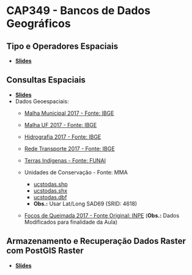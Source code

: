 # CAP349 - Bancos de Dados Geográficos

## Tipo e Operadores Espaciais

- **[Slides](https://github.com/gqueiroz/cap349/blob/master/2018/tipos-e-operadores-espaciais.pdf)**

## Consultas Espaciais

- **[Slides](https://github.com/gqueiroz/cap349/blob/master/2018/consultas-espaciais.pdf)**
- Dados Geoespaciais:
  - [Malha Municipal 2017 - Fonte: IBGE](http://servicodados.ibge.gov.br/Download/Download.ashx?u=geoftp.ibge.gov.br/organizacao_do_territorio/malhas_territoriais/malhas_municipais/municipio_2017/Brasil/BR/br_municipios.zip)<br>

  - [Malha UF 2017 - Fonte: IBGE](http://servicodados.ibge.gov.br/Download/Download.ashx?u=geoftp.ibge.gov.br/organizacao_do_territorio/malhas_territoriais/malhas_municipais/municipio_2017/Brasil/BR/br_unidades_da_federacao.zip)<br>

  - [Hidrografia 2017 - Fonte: IBGE](http://servicodados.ibge.gov.br/Download/Download.ashx?u=geoftp.ibge.gov.br/cartas_e_mapas/bases_cartograficas_continuas/bc250/versao2017/shapefile/Hidrografia_v2017.zip)<br>

  - [Rede Transporte 2017 - Fonte: IBGE](http://servicodados.ibge.gov.br/Download/Download.ashx?u=geoftp.ibge.gov.br/cartas_e_mapas/bases_cartograficas_continuas/bc250/versao2017/shapefile/Transporte_v2017.zip)<br>
  
  - [Terras Indígenas - Fonte: FUNAI](http://mapas2.funai.gov.br/portal_mapas/shapes/ti_sirgas.zip)<br>
  
  - Unidades de Conservação - Fonte: MMA
    - [ucstodas.shp](http://mapas.mma.gov.br/ms_tmp/ucstodas.shp)
    - [ucstodas.shx](http://mapas.mma.gov.br/ms_tmp/ucstodas.shx)
    - [ucstodas.dbf](http://mapas.mma.gov.br/ms_tmp/ucstodas.dbf)
    - **Obs.:** Usar Lat/Long SAD69 (SRID: 4618)<br>
  
  - [Focos de Queimada 2017 - Fonte Original: INPE](https://github.com/gqueiroz/cap394/blob/master/2018/class-02/dados/focos_2017.zip) (**Obs.:** Dados Modificados para finalidade da Aula)
  
## Armazenamento e Recuperação Dados Raster com PostGIS Raster

- **[Slides](https://github.com/gqueiroz/cap349/blob/master/2018/raster-postgis.pdf)**
